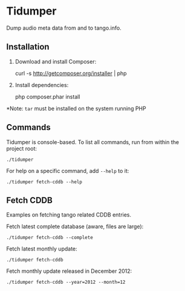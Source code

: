 # Tidumper

Dump audio meta data from and to tango.info.

## Installation

1. Download and install Composer:

    curl -s http://getcomposer.org/installer | php

2. Install dependencies:

    php composer.phar install

*Note: `tar` must be installed on the system running PHP

## Commands

Tidumper is console-based. To list all commands, run from within the project root:

    ./tidumper

For help on a specific command, add `--help` to it:

    ./tidumper fetch-cddb --help

## Fetch CDDB

Examples on fetching tango related CDDB entries.

Fetch latest complete database (aware, files are large):

    ./tidumper fetch-cddb --complete

Fetch latest monthly update:

    ./tidumper fetch-cddb

Fetch monthly update released in December 2012:

    ./tidumper fetch-cddb --year=2012 --month=12

